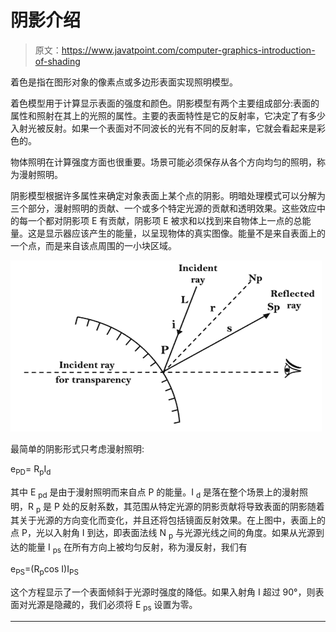 # 阴影介绍

> 原文：<https://www.javatpoint.com/computer-graphics-introduction-of-shading>

着色是指在图形对象的像素点或多边形表面实现照明模型。

着色模型用于计算显示表面的强度和颜色。阴影模型有两个主要组成部分:表面的属性和照射在其上的光照的属性。主要的表面特性是它的反射率，它决定了有多少入射光被反射。如果一个表面对不同波长的光有不同的反射率，它就会看起来是彩色的。

物体照明在计算强度方面也很重要。场景可能必须保存从各个方向均匀的照明，称为漫射照明。

阴影模型根据许多属性来确定对象表面上某个点的阴影。明暗处理模式可以分解为三个部分，漫射照明的贡献、一个或多个特定光源的贡献和透明效果。这些效应中的每一个都对阴影项 E 有贡献，阴影项 E 被求和以找到来自物体上一点的总能量。这是显示器应该产生的能量，以呈现物体的真实图像。能量不是来自表面上的一个点，而是来自该点周围的一小块区域。

![Introduction of Shading](img/05a0ab9441ebfc8e47afa67f84557a53.png)

最简单的阴影形式只考虑漫射照明:

e<sub>PD</sub>= R<sub>p</sub>I<sub>d</sub>

其中 E <sub>pd</sub> 是由于漫射照明而来自点 P 的能量。I <sub>d</sub> 是落在整个场景上的漫射照明，R <sub>p</sub> 是 P 处的反射系数，其范围从特定光源的阴影贡献将导致表面的阴影随着其关于光源的方向变化而变化，并且还将包括镜面反射效果。在上图中，表面上的点 P，光以入射角 I 到达，即表面法线 N <sub>p</sub> 与光源光线之间的角度。如果从光源到达的能量 I <sub>ps</sub> 在所有方向上被均匀反射，称为漫反射，我们有

e<sub>PS</sub>=(R<sub>p</sub>cos I)I<sub>PS</sub>

这个方程显示了一个表面倾斜于光源时强度的降低。如果入射角 I 超过 90°，则表面对光源是隐藏的，我们必须将 E <sub>ps</sub> 设置为零。

* * *